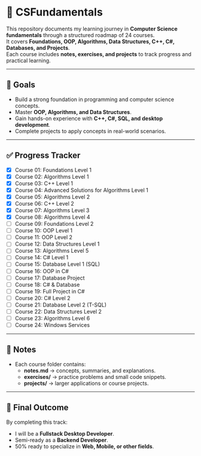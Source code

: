 # 📘 CSFundamentals

This repository documents my learning journey in **Computer Science fundamentals** through a structured roadmap of 24 courses.  
It covers **Foundations, OOP, Algorithms, Data Structures, C++, C#, Databases, and Projects**.  
Each course includes **notes, exercises, and projects** to track progress and practical learning.

---

## 🎯 Goals
- Build a strong foundation in programming and computer science concepts.
- Master **OOP, Algorithms, and Data Structures**.
- Gain hands-on experience with **C++, C#, SQL, and desktop development**.
- Complete projects to apply concepts in real-world scenarios.

---

## ✅ Progress Tracker

- [x] Course 01: Foundations Level 1  
- [x] Course 02: Algorithms Level 1  
- [x] Course 03: C++ Level 1  
- [x] Course 04: Advanced Solutions for Algorithms Level 1  
- [x] Course 05: Algorithms Level 2  
- [x] Course 06: C++ Level 2  
- [x] Course 07: Algorithms Level 3  
- [x] Course 08: Algorithms Level 4  
- [ ] Course 09: Foundations Level 2  
- [ ] Course 10: OOP Level 1  
- [ ] Course 11: OOP Level 2  
- [ ] Course 12: Data Structures Level 1  
- [ ] Course 13: Algorithms Level 5  
- [ ] Course 14: C# Level 1  
- [ ] Course 15: Database Level 1 (SQL)  
- [ ] Course 16: OOP in C#  
- [ ] Course 17: Database Project  
- [ ] Course 18: C# & Database  
- [ ] Course 19: Full Project in C#  
- [ ] Course 20: C# Level 2  
- [ ] Course 21: Database Level 2 (T-SQL)  
- [ ] Course 22: Data Structures Level 2  
- [ ] Course 23: Algorithms Level 6  
- [ ] Course 24: Windows Services  

---

## 📝 Notes
- Each course folder contains:
  - **notes.md** → concepts, summaries, and explanations.  
  - **exercises/** → practice problems and small code snippets.  
  - **projects/** → larger applications or course projects.  

---

## 🚀 Final Outcome
By completing this track:  
- I will be a **Fullstack Desktop Developer**.  
- Semi-ready as a **Backend Developer**.  
- 50% ready to specialize in **Web, Mobile, or other fields**.  
